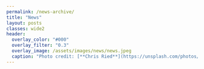 ```yaml
---
permalink: /news-archive/
title: "News"
layout: posts
classes: wide2
header:
  overlay_color: "#000"
  overlay_filter: "0.3"
  overlay_image: /assets/images/news/news.jpeg
  caption: "Photo credit: [**Chris Ried**](https://unsplash.com/photos/ieic5Tq8YMk)"
---
```

